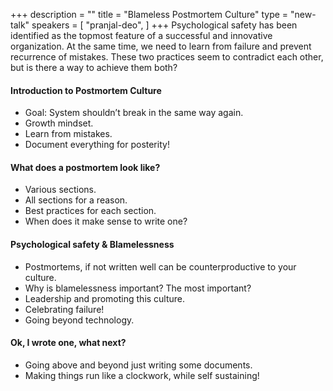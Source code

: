+++
description = ""
title = "Blameless Postmortem Culture"
type = "new-talk"
speakers = [
        "pranjal-deo",
]
+++
Psychological safety has been identified as the topmost feature of a successful and innovative organization. At the same time, we need to learn from failure and prevent recurrence of mistakes. These two practices seem to contradict each other, but is there a way to achieve them both?

#### Introduction to Postmortem Culture

* Goal: System shouldn’t break in the same way again.
* Growth mindset.
* Learn from mistakes.
* Document everything for posterity!

#### What does a postmortem look like?

* Various sections.
* All sections for a reason.
* Best practices for each section.
* When does it make sense to write one?

#### Psychological safety & Blamelessness

* Postmortems, if not written well can be counterproductive to your culture.
* Why is blamelessness important? The most important?
* Leadership and promoting this culture.
* Celebrating failure!
* Going beyond technology.


#### Ok, I wrote one, what next?

* Going above and beyond just writing some documents.
* Making things run like a clockwork, while self sustaining!